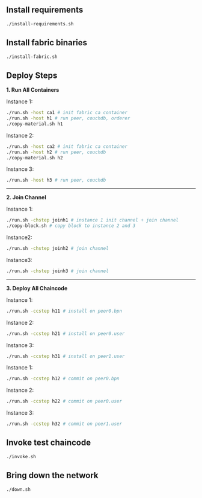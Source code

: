## Install requirements

```bash
./install-requirements.sh
```

## Install fabric binaries

```bash
./install-fabric.sh
```

## Deploy Steps

**1. Run All Containers**

Instance 1:

```bash
./run.sh -host ca1 # init fabric ca container
./run.sh -host h1 # run peer, couchdb, orderer
./copy-material.sh h1
```

Instance 2:

```bash
./run.sh -host ca2 # init fabric ca container
./run.sh -host h2 # run peer, couchdb
./copy-material.sh h2
```

Instance 3:

```bash
./run.sh -host h3 # run peer, couchdb
```

---

**2. Join Channel**

Instance 1:

```bash
./run.sh -chstep joinh1 # instance 1 init channel + join channel
./copy-block.sh # copy block to instance 2 and 3
```

Instance2:

```bash
./run.sh -chstep joinh2 # join channel
```

Instance3:

```bash
./run.sh -chstep joinh3 # join channel
```

---

**3. Deploy All Chaincode**

Instance 1:

```bash
./run.sh -ccstep h11 # install on peer0.bpn
```

Instance 2:

```bash
./run.sh -ccstep h21 # install on peer0.user
```

Instance 3:

```bash
./run.sh -ccstep h31 # install on peer1.user
```

Instance 1:

```bash
./run.sh -ccstep h12 # commit on peer0.bpn
```

Instance 2:

```bash
./run.sh -ccstep h22 # commit on peer0.user
```

Instance 3:

```bash
./run.sh -ccstep h32 # commit on peer1.user
```

## Invoke test chaincode

```bash
./invoke.sh
```

## Bring down the network

```bash
./down.sh
```
